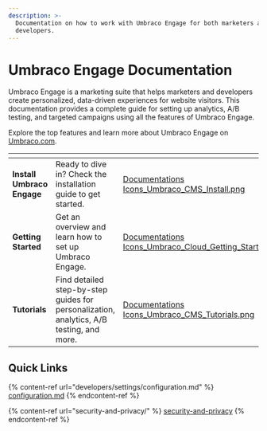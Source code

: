 ```yaml
---
description: >-
  Documentation on how to work with Umbraco Engage for both marketers and 
  developers.
---
```


# Umbraco Engage Documentation

Umbraco Engage is a marketing suite that helps marketers and developers create personalized, data-driven experiences for website visitors. This documentation provides a complete guide for setting up analytics, A/B testing, and targeted campaigns using all the features of Umbraco Engage.

Explore the top features and learn more about Umbraco Engage on [Umbraco.com](https://umbraco.com/products/add-ons/engage/).

<table data-view="cards"><thead><tr><th></th><th></th><th data-hidden data-card-cover data-type="files"></th><th data-hidden data-card-target data-type="content-ref"></th></tr></thead><tbody><tr><td><strong>Install Umbraco Engage</strong></td><td>Ready to dive in? Check the installation guide to get started.</td><td><a href=".gitbook/assets/Documentations Icons_Umbraco_CMS_Install.png">Documentations Icons_Umbraco_CMS_Install.png</a></td><td><a href="installation/installation.md">installation.md</a></td></tr><tr><td><strong>Getting Started</strong></td><td>Get an overview and learn how to set up Umbraco Engage.</td><td><a href=".gitbook/assets/Documentations Icons_Umbraco_Cloud_Getting_Started.png">Documentations Icons_Umbraco_Cloud_Getting_Started.png</a></td><td><a href="getting-started/">getting-started</a></td></tr><tr><td><strong>Tutorials</strong></td><td>Find detailed step-by-step guides for personalization, analytics, A/B testing, and more.</td><td><a href=".gitbook/assets/Documentations Icons_Umbraco_CMS_Tutorials.png">Documentations Icons_Umbraco_CMS_Tutorials.png</a></td><td><a href="tutorials/">tutorials/README.md</a></td></tr></tbody></table>

## Quick Links

{% content-ref url="developers/settings/configuration.md" %}
[configuration.md](developers/settings/configuration.md)
{% endcontent-ref %}

{% content-ref url="security-and-privacy/" %}
[security-and-privacy](security-and-privacy/)
{% endcontent-ref %}
